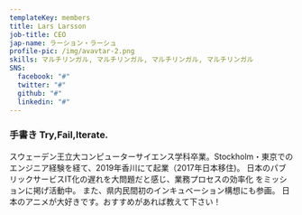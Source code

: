 ```yaml
---
templateKey: members
title: Lars Larsson
job-title: CEO
jap-name: ラーション・ラーシュ
profile-pic: /img/avavtar-2.png
skills: マルチリンガル, マルチリンガル, マルチリンガル, マルチリンガル
SNS:
  facebook: "#"
  twitter: "#"
  github: "#"
  linkedin: "#"
---
```

<h3>
                      <span class="xl-none">手書き</span> Try,Fail,Iterate.
                    </h3>
                    <p>
                      スウェーデン王立大コンピューターサイエンス学科卒業。Stockholm・東京での
                      エンジニア経験を経て、2019年香川にて起業（2017年日本移住)。
                      日本のパブリックサービスIT化の遅れを大問題だと感じ、業務プロセスの効率化
                      をミッションに掲げ活動中。
                      また、県内民間初のインキュベーション構想にも参画。
                      日本のアニメが大好きです。おすすめがあれば教えて下さい！
                    </p>